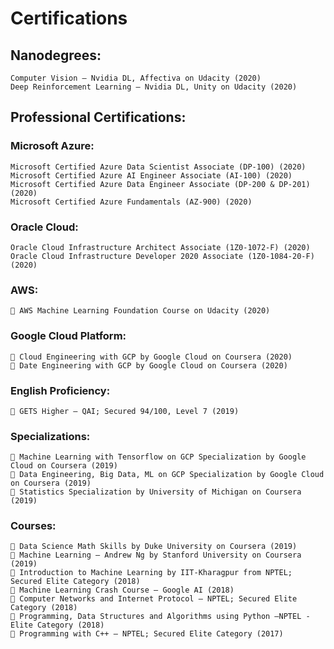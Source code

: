 # Certifications

## Nanodegrees:
    Computer Vision – Nvidia DL, Affectiva on Udacity (2020)
    Deep Reinforcement Learning – Nvidia DL, Unity on Udacity (2020)
## Professional Certifications:
### Microsoft Azure:

    Microsoft Certified Azure Data Scientist Associate (DP-100) (2020)
    Microsoft Certified Azure AI Engineer Associate (AI-100) (2020)
    Microsoft Certified Azure Data Engineer Associate (DP-200 & DP-201) (2020)
    Microsoft Certified Azure Fundamentals (AZ-900) (2020)

### Oracle Cloud:

    Oracle Cloud Infrastructure Architect Associate (1Z0-1072-F) (2020)
    Oracle Cloud Infrastructure Developer 2020 Associate (1Z0-1084-20-F) (2020)
### AWS:

     AWS Machine Learning Foundation Course on Udacity (2020)

### Google Cloud Platform:
     Cloud Engineering with GCP by Google Cloud on Coursera (2020)
     Date Engineering with GCP by Google Cloud on Coursera (2020)
### English Proficiency:
     GETS Higher – QAI; Secured 94/100, Level 7 (2019)
### Specializations:
     Machine Learning with Tensorflow on GCP Specialization by Google Cloud on Coursera (2019)
     Data Engineering, Big Data, ML on GCP Specialization by Google Cloud on Coursera (2019)
     Statistics Specialization by University of Michigan on Coursera (2019)
### Courses:
     Data Science Math Skills by Duke University on Coursera (2019)
     Machine Learning – Andrew Ng by Stanford University on Coursera (2019)
     Introduction to Machine Learning by IIT-Kharagpur from NPTEL; Secured Elite Category (2018)
     Machine Learning Crash Course – Google AI (2018)
     Computer Networks and Internet Protocol – NPTEL; Secured Elite Category (2018)
     Programming, Data Structures and Algorithms using Python –NPTEL - Elite Category (2018)
     Programming with C++ – NPTEL; Secured Elite Category (2017)
